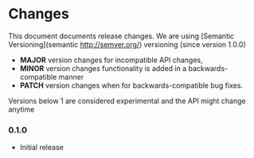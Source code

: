 # Changes

This document documents release changes. We are using [Semantic Versioning](semantic http://semver.org/) versioning (since version 1.0.0)

* **MAJOR** version changes for incompatible API changes,
* **MINOR** version changes functionality is added in a backwards-compatible manner
* **PATCH** version changes when for backwards-compatible bug fixes.

Versions below 1 are considered experimental and the API might change anytime

### 0.1.0

* Initial release
